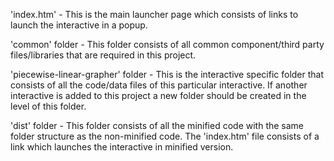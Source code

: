 'index.htm' - This is the main launcher page which consists of links to launch the interactive in a popup.

'common' folder - This folder consists of all common component/third party files/libraries that are required in this project.

'piecewise-linear-grapher' folder - This is the interactive specific folder that consists of all the code/data files of this particular interactive. If another interactive is added to this project a new folder should be created in the level of this folder.

'dist' folder - This folder consists of all the minified code with the same folder structure as the non-minified code. The 'index.htm' file consists of a link which launches the interactive in minified version.
